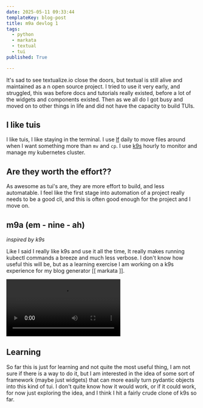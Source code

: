 ```yaml
---
date: 2025-05-11 09:33:44
templateKey: blog-post
title: m9a devlog 1
tags:
  - python
  - markata
  - textual
  - tui
published: True

---
```


It's sad to see textualize.io close the doors, but textual is still alive and
maintained as a n open source project.  I tried to use it very early, and
struggled, this was before docs and tutorials really existed, before a lot of
the widgets and components existed.  Then as we all do I got busy and moved on
to other things in life and did not have the capacity to build TUIs.

## I like tuis

I like tuis, I like staying in the terminal.  I use
[lf](https://github.com/gokcehan/lf) daily to move files around when I
want something more than `mv` and `cp`.  I use
[k9s](https://github.com/derailed/k9s) hourly to monitor and manage my
kubernetes cluster.

## Are they worth the effort??

As awesome as tui's are, they are more effort to build, and less automatable.
I feel like the first stage into automation of a project really needs to be a
good cli, and this is often good enough for the project and I move on.

## m9a (em - nine - ah)

_inspired by k9s_

Like I said I really like k9s and use it all the time, It really makes running
kubectl commands a breeze and much less verbose.  I don't know how useful this
will be, but as a learning exercise I am working on a k9s experience for my
blog generator [[ markata ]].

![m9a-1.webm](https://dropper.wayl.one/api/file/1d409101-1024-490c-9dd0-3a6f7f42a708.webm)

## Learning

So far this is just for learning and not quite the most useful thing, I am not
sure if there is a way to do it, but I am interested in the idea of some sort
of framework (maybe just widgets) that can more easily turn pydantic objects
into this kind of tui.  I don't quite know how it would work, or if it could
work, for now just exploring the idea, and I think I hit a fairly crude clone
of k9s so far.
